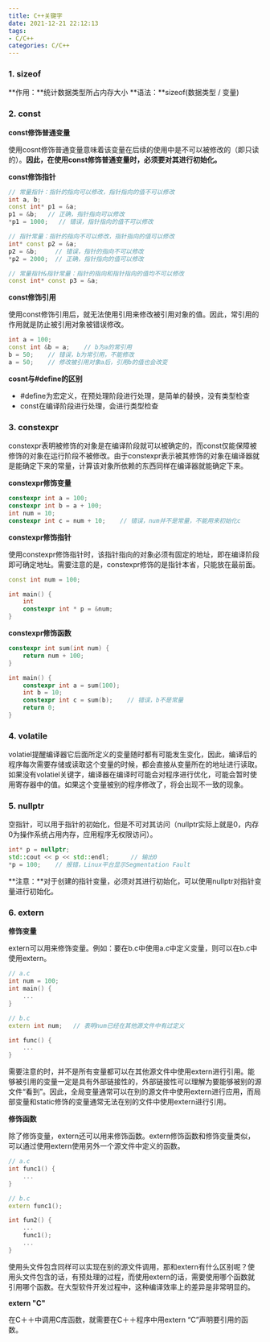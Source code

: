 ```yaml
---
title: C++关键字
date: 2021-12-21 22:12:13
tags:
- C/C++
categories: C/C++
---
```


### 1. sizeof
**作用：**统计数据类型所占内存大小
**语法：**sizeof(数据类型 / 变量)


### 2. const

**const修饰普通变量**

使用cosnt修饰普通变量意味着该变量在后续的使用中是不可以被修改的（即只读的）。**因此，在使用const修饰普通变量时，必须要对其进行初始化。**

**const修饰指针**

```c++
// 常量指针：指针的指向可以修改，指针指向的值不可以修改
int a, b;
const int* p1 = &a;
p1 = &b;   // 正确，指针指向可以修改
*p1 = 1000;   // 错误，指针指向的值不可以修改

// 指针常量：指针的指向不可以修改，指针指向的值可以修改
int* const p2 = &a;
p2 = &b;     // 错误，指针的指向不可以修改
*p2 = 2000;  // 正确，指针指向的值可以修改

// 常量指针&指针常量：指针的指向和指针指向的值均不可以修改
const int* const p3 = &a;
```

**const修饰引用**

使用const修饰引用后，就无法使用引用来修改被引用对象的值。因此，常引用的作用就是防止被引用对象被错误修改。

```c++
int a = 100;
const int &b = a;    // b为a的常引用
b = 50;    // 错误，b为常引用，不能修改
a = 50;    // 修改被引用对象a后，引用b的值也会改变
```

**cosnt与#define的区别**

- #define为宏定义，在预处理阶段进行处理，是简单的替换，没有类型检查
- const在编译阶段进行处理，会进行类型检查

### 3. constexpr

constexpr表明被修饰的对象是在编译阶段就可以被确定的，而const仅能保障被修饰的对象在运行阶段不被修改。由于constexpr表示被其修饰的对象在编译器就是能确定下来的常量，计算该对象所依赖的东西同样在编译器就能确定下来。

**constexpr修饰变量**

```c++
constexpr int a = 100;
constexpr int b = a + 100;
int num = 10;
constexpr int c = num + 10;    // 错误，num并不是常量，不能用来初始化c
```

**constexpr修饰指针**

使用constexpr修饰指针时，该指针指向的对象必须有固定的地址，即在编译阶段即可确定地址。需要注意的是，constexpr修饰的是指针本省，只能放在最前面。

```c++
const int num = 100;

int main() {
    int
    constexpr int * p = &num;
}
```

**constexpr修饰函数**

```c++
constexpr int sum(int num) {
    return num + 100;
}

int main() {
    constexpr int a = sum(100);
    int b = 10;
    constexpr int c = sum(b);    // 错误，b不是常量
    return 0;
}
```

### 4. volatile

volatiel提醒编译器它后面所定义的变量随时都有可能发生变化，因此，编译后的程序每次需要存储或读取这个变量的时候，都会直接从变量所在的地址进行读取。如果没有volatiel关键字，编译器在编译时可能会对程序进行优化，可能会暂时使用寄存器中的值。如果这个变量被别的程序修改了，将会出现不一致的现象。

### 5. nullptr

空指针，可以用于指针的初始化，但是不可对其访问（nullptr实际上就是0，内存0为操作系统占用内存，应用程序无权限访问）。

```c++
int* p = nullptr;
std::cout << p << std::endl;      // 输出0
*p = 100;    // 报错，Linux平台显示Segmentation Fault
```

**注意：**对于创建的指针变量，必须对其进行初始化，可以使用nullptr对指针变量进行初始化。

### 6. extern

**修饰变量**

extern可以用来修饰变量。例如：要在b.c中使用a.c中定义变量，则可以在b.c中使用extern。

```c++
// a.c
int num = 100;
int main() {
    ...
}

// b.c
extern int num;   // 表明num已经在其他源文件中有过定义

int func() {
    ...
}
```
需要注意的时，并不是所有变量都可以在其他源文件中使用extern进行引用。能够被引用的变量一定是具有外部链接性的，外部链接性可以理解为要能够被别的源文件“看到”。因此，全局变量通常可以在别的源文件中使用extern进行应用，而局部变量和static修饰的变量通常无法在别的文件中使用extern进行引用。

**修饰函数**

除了修饰变量，extern还可以用来修饰函数。extern修饰函数和修饰变量类似，可以通过使用extern使用另外一个源文件中定义的函数。

```c++
// a.c
int func1() {
    ...
}

// b.c
extern func1();

int fun2() {
    ...
    func1();
    ...
}
```

使用头文件包含同样可以实现在别的源文件调用，那和extern有什么区别呢？使用头文件包含的话，有预处理的过程，而使用extern的话，需要使用哪个函数就引用哪个函数。在大型软件开发过程中，这种编译效率上的差异是非常明显的。

**extern "C"**

在C＋＋中调用C库函数，就需要在C＋＋程序中用extern “C”声明要引用的函数。

